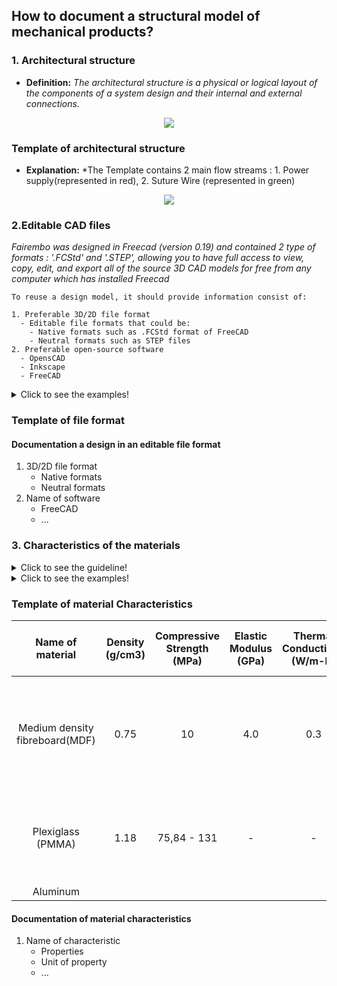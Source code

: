 ## **How to document a structural model of mechanical products?** 

 ### **1. Architectural structure**

- **Definition:** *The architectural structure is a physical or logical layout of the components of a system design and their internal and external connections.*
 <p align="center">
  <img src="https://user-images.githubusercontent.com/109949167/181609976-df1aec48-4e1c-4851-8722-7dd79cdbb186.png" />



### Template of architectural structure
 
 - **Explanation:** *The Template contains 2 main flow streams : 1. Power supply(represented in red), 2. Suture Wire (represented in green)
 
 </p>
<p align="center">
  <img src="https://user-images.githubusercontent.com/109949167/181522655-e4687a23-6942-4f80-8b57-2730ff4d2ba8.png" />
</p>

 
  
 
### **2.Editable CAD files**
 *Fairembo was designed in Freecad (version 0.19) and contained 2 type of formats : '.FCStd' and '.STEP', allowing you to have full access to view, copy, edit, and export all of the source 3D CAD models for free from any computer which has installed Freecad* 
 
 ```
To reuse a design model, it should provide information consist of:

 1. Preferable 3D/2D file format
   - Editable file formats that could be:
     - Native formats such as .FCStd format of FreeCAD 
     - Neutral formats such as STEP files
 2. Preferable open-source software 
   - OpensCAD
   - Inkscape
   - FreeCAD
  ```
</details>

<details>
  <summary>Click to see the examples!</summary>
 
#### *Example of editable file formats:* 

*1. [Farmbot, Native CAD files](https://genesis.farm.bot/v1.5/Extras/cad)*

*2. [MIT Emergency Ventilator, Neutral CAD files](https://e-vent.mit.edu/resources/downloads/)*

*3. Types of CAD format of [transmagic](https://transmagic.com/cad-formats/)*
</details>

### Template of file format

 #### Documentation a design in an editable file format
  1. 3D/2D file format
     * Native formats
     * Neutral formats
  2. Name of software
     * FreeCAD
     * ...

 
### **3. Characteristics of the materials**
<details>
  <summary>Click to see the guideline!</summary>
 
- **Definition:** *The characteristics of the materials are those that identify the reactions of materials reactions to heat, electricity, light, force, etc.* 

  - *Selection of materials  based on factors including properties for [behavioral](https://github.com/OPEN-NEXT/wp2.3_template/tree/main/Documentation/3.%20Design/Behavioral%20model) analysis, [environmental impact](https://github.com/OPEN-NEXT/wp2.3_Guideline-for-documentation-of-OSH-design-reuse/tree/main/Documentation/8.%20Disposal), [manufacturing](https://github.com/OPEN-NEXT/wp2.3_template/tree/main/Documentation/4.%20Manufacturing) processes in design reuse.* 

```
  The material characteristics of mechanical parts consist of: 
  
  1- Identifying the kind of characteristics and their properties: 
  
    - Mechanical characteristics like hardness, elasticity, plasticity, toughness, etc. 
    - Manufacturing properties like castability, machinability rating, etc.
    - Thermal characteristics like melting point, thermal conductivity, etc.
    - Electrical characteristics like electrical resistivity and conductibility, etc.
    - Chemical properties like corrosion resistance, surface tension, etc.
     
  ```
  </details>
  
  <details>
  <summary>Click to see the examples!</summary>
 
  #### *Example of material characteristics*:
  
*Figure below shows some physical properties of superalloy base elements.*

![Image of material characteristics](https://github.com/OPEN-NEXT/WP2.3-Guideline-and-templatefor-documentation-of-OSH-design-reuse/blob/main/Sources/Images/material%20characteristics%20example.jpg)

> Source: Kutz, M. ed., 2002. Handbook of materials selection. John Wiley & Sons.
  </details>
  
### Template of material Characteristics
 
 Name of material |	Density (g/cm3) |	Compressive Strength (MPa) |	Elastic Modulus (GPa)|	Thermal Conductivity (W/m-K) | Max Operating Temp (°C) | life span (years) |	Advantage | Disadvantage |	link of reference 
|:---:|:---:|:---:|:---:|:---:|:---:|:---:|:---:|:---:|:---:|
Medium density fibreboard(MDF) | 0.75 | 10 | 4.0 | 0.3 | - | more than 10 | inexpensive, easy to recycle, solid, easy to manufacture (laser cutting, paint...) | heavy, absorb water faster than wood | https://www.makeitfrom.com/material-properties/Medium-Density-Fiberboard-MDF/, https://www.researchgate.net/figure/Physical-and-mechanical-properties-of-MDF-panels-containing-burned-wood_tbl3_257485673, https://civiltoday.com/civil-engineering-materials/timber/163-advantages-and-disadvantages-of-mdf
Plexiglass (PMMA) | 1.18 | 75,84 - 131 | - | - | 65-93 | 30 and even more | inexpensive, easy to manufacture (laser cutting, folding...), light | not resistant to heat | https://laminatedplastics.com/plexiglass.pdf, https://www.plexiglas.de/en/sustainability/easy-to-recycle, https://plasticsheetsshop.co.uk/acrylic-advantages-and-disadvantages/#:~:text=Advantage%3A%20Plexiglass%20is%20hardwearing%20Acrylic%20sheet%20is%20very,same%20levels%20of%20thermal%20efficiency%20as%20standard%20glass.
Aluminum |  | | | | | | | | https://www.azom.com/article.aspx?ArticleID=2863
  #### Documentation of material characteristics
  1. Name of characteristic
     * Properties
     * Unit of property
     * ...
 

